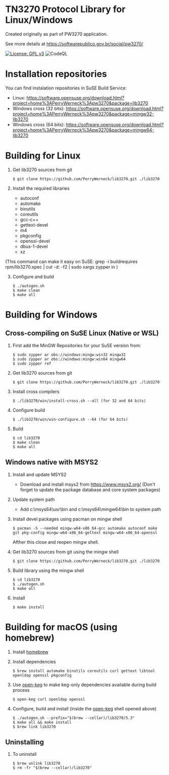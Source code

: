TN3270 Protocol Library for Linux/Windows
=========================================

Created originally as part of PW3270 application.

See more details at https://softwarepublico.gov.br/social/pw3270/

[![License: GPL v3](https://img.shields.io/badge/License-GPL%20v3-blue.svg)](https://www.gnu.org/licenses/gpl-3.0)
![CodeQL](https://github.com/PerryWerneck/lib3270/workflows/CodeQL/badge.svg)


Installation repositories
=========================

 You can find instalation repositories in SuSE Build Service:

 * Linux: https://software.opensuse.org/download.html?project=home%3APerryWerneck%3Apw3270&package=lib3270
 * Windows cross (32 bits): https://software.opensuse.org/download.html?project=home%3APerryWerneck%3Apw3270&package=mingw32-lib3270
 * Windows cross (64 bits): https://software.opensuse.org/download.html?project=home%3APerryWerneck%3Apw3270&package=mingw64-lib3270

Building for Linux
==================

1. Get lib3270 sources from git

	```shell
	$ git clone https://github.com/PerryWerneck/lib3270.git ./lib3270
	```

2. Install the required libraries

	* autoconf
	* automake
	* binutils
	* coreutils
	* gcc-c++
	* gettext-devel
	* m4
	* pkgconfig
	* openssl-devel
	* dbus-1-devel
	* xz

(This command can make it easy on SuSE: grep -i buildrequires rpm/lib3270.spec | cut -d: -f2 | sudo xargs zypper in )

3. Configure and build

	```shell
	$ ./autogen.sh
	$ make clean
	$ make all
	```

Building for Windows
====================

Cross-compiling on SuSE Linux (Native or WSL)
---------------------------------------------

1. First add the MinGW Repositories for your SuSE version from:

	```shell
	$ sudo zypper ar obs://windows:mingw:win32 mingw32
	$ sudo zypper ar obs://windows:mingw:win64 mingw64
	$ sudo zypper ref
	```

2. Get lib3270 sources from git

	```shell
	$ git clone https://github.com/PerryWerneck/lib3270.git ./lib3270
	```

3. Install cross compilers

	```shell
	$ ./lib3270/win/install-cross.sh --all (for 32 and 64 bits)
	```

3. Configure build

	```shell
	$ ./lib3270/win/win-configure.sh --64 (for 64 bits)
	```

4. Build

	```shell
	$ cd lib3270
	$ make clean
	$ make all
	```

Windows native with MSYS2
-------------------------

1. Install and update MSYS2 

	* Download and install msys2 from https://www.msys2.org/ (Don't forget to update the package database and core system packages)

2. Update system path

	* Add c:\msys64\usr\bin and c:\msys64\mingw64\bin to system path

3. Install devel packages using pacman on mingw shell

	```shell
	$ pacman -S --needed mingw-w64-x86_64-gcc automake autoconf make git pkg-config mingw-w64-x86_64-gettext mingw-w64-x86_64-openssl
	```
	Afther this close and reopen mingw shell.

4. Get lib3270 sources from git using the mingw shell

	```shell
	$ git clone https://github.com/PerryWerneck/lib3270.git ./lib3270
	```

5. Build library using the mingw shell

	```shell
	$ cd lib3270
	$ ./autogen.sh
	$ make all
	```

6. Install

	```shell
	$ make install
	```

Building for macOS (using homebrew)
===================================

1. Install [homebrew](https://brew.sh/)

2. Install dependencies

	```shell
	$ brew install automake binutils coreutils curl gettext libtool openldap openssl pkgconfig
	```

3. Use [open-keg](https://gist.github.com/andrebreves/5f36e78575e20162ed0a62bd27c4bcea) to make keg-only dependencies available during build process

	```shell
	$ open-keg curl openldap openssl
	```

4. Configure, build and install (inside the [open-keg](https://gist.github.com/andrebreves/5f36e78575e20162ed0a62bd27c4bcea) shell opened above)

	```shell
	$ ./autogen.sh --prefix="$(brew --cellar)/lib3270/5.3"
	$ make all && make install
	$ brew link lib3270
	```

Uninstalling
------------

1. To uninstall

	```shell
	$ brew unlink lib3270
	$ rm -fr "$(brew --cellar)/lib3270"
	```
